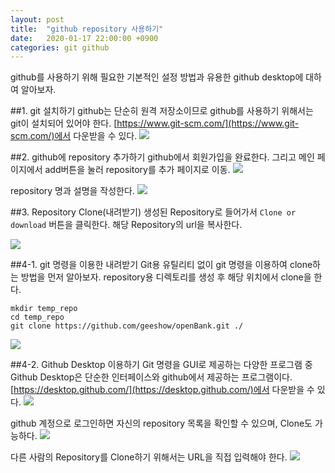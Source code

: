 ```yaml
---
layout: post
title:  "github repository 사용하기"
date:   2020-01-17 22:00:00 +0900
categories: git github
---
```

github를 사용하기 위해 필요한 기본적인 설정 방법과 유용한 github desktop에 대하여 알아보자.

##1. git 설치하기
github는 단순히 원격 저장소이므로 github를 사용하기 위해서는 git이 설치되어 있어야 한다.
[https://www.git-scm.com/](https://www.git-scm.com/)에서 다운받을 수 있다.
![](https://raw.githubusercontent.com/geeshow/geeshow.github.io/master/images/2020-01-17_004.png)


##2. github에 repository 추가하기
github에서 회원가입을 완료한다. 그리고 메인 페이지에서 add버튼을 눌러 repository를 추가 페이지로 이동.
![](https://raw.githubusercontent.com/geeshow/geeshow.github.io/master/images/2020-01-17_001.png)

repository 명과 설명을 작성한다.
![](https://raw.githubusercontent.com/geeshow/geeshow.github.io/master/images/2020-01-17_002.png)

##3. Repository Clone(내려받기)
생성된 Repository로 들어가서 `Clone or download` 버튼을 클릭한다. 해당 Repository의 url을 복사한다.

![](https://raw.githubusercontent.com/geeshow/geeshow.github.io/master/images/2020-01-17_005.png)

##4-1. git 명령을 이용한 내려받기
Git용 유틸리티 없이 git 명령을 이용하여 clone하는 방법을 먼저 알아보자.
repository용 디렉토리를 생성 후 해당 위치에서 clone을 한다.
```
mkdir temp_repo
cd temp_repo
git clone https://github.com/geeshow/openBank.git ./
```
![](https://raw.githubusercontent.com/geeshow/geeshow.github.io/master/images/2020-01-17_009.png)

##4-2. Github Desktop 이용하기
Git 명령을 GUI로 제공하는 다양한 프로그램 중 Github Desktop은 단순한 인터페이스와 github에서 제공하는 프로그램이다.
[https://desktop.github.com/](https://desktop.github.com/)에서 다운받을 수 있다.
![](https://raw.githubusercontent.com/geeshow/geeshow.github.io/master/images/2020-01-17_003.png)

github 계정으로 로그인하면 자신의 repository 목록을 확인할 수 있으며, Clone도 가능하다.
![](https://raw.githubusercontent.com/geeshow/geeshow.github.io/master/images/2020-01-17_007.png)

다른 사람의 Repository를 Clone하기 위해서는 URL을 직접 입력해야 한다.
![](https://raw.githubusercontent.com/geeshow/geeshow.github.io/master/images/2020-01-17_006.png)





